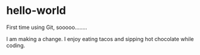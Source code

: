 # hello-world
First time using Git, sooooo........

I am making a change. I enjoy eating tacos and sipping hot chocolate while coding. 
